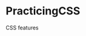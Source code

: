 # PracticingCSS
CSS features
<!--this repository contains my training examples of using CSS code-->
